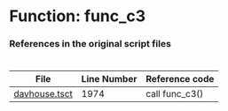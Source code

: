 # Function: func_c3
### References in the original script files

#

| File | Line Number | Reference code |
| --- | --- | --- |
| [davhouse.tsct](../../../out/davhouse.tsct#L1974) | 1974 | call func_c3() |
